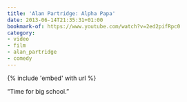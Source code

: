 ```yaml
---
title: 'Alan Partridge: Alpha Papa'
date: 2013-06-14T21:35:31+01:00
bookmark-of: https://www.youtube.com/watch?v=2ed2pifRpc0
category:
- video
- film
- alan_partridge
- comedy
---
```

{% include 'embed' with url %}

“Time for big school.”
